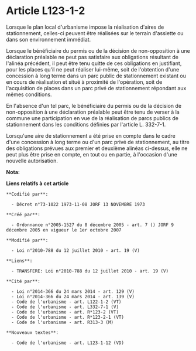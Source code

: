 # Article L123-1-2

Lorsque le plan local d'urbanisme impose la réalisation d'aires de stationnement, celles-ci peuvent être réalisées sur le
terrain d'assiette ou dans son environnement immédiat.

Lorsque le bénéficiaire du permis ou de la décision de non-opposition à une déclaration préalable ne peut pas satisfaire aux
obligations résultant de l'alinéa précédent, il peut être tenu quitte de ces obligations en justifiant, pour les places qu'il
ne peut réaliser lui-même, soit de l'obtention d'une concession à long terme dans un parc public de stationnement existant ou
en cours de réalisation et situé à proximité de l'opération, soit de l'acquisition de places dans un parc privé de
stationnement répondant aux mêmes conditions.

En l'absence d'un tel parc, le bénéficiaire du permis ou de la décision de non-opposition à une déclaration préalable peut
être tenu de verser à la commune une participation en vue de la réalisation de parcs publics de stationnement dans les
conditions définies par l'article L. 332-7-1.

Lorsqu'une aire de stationnement a été prise en compte dans le cadre d'une concession à long terme ou d'un parc privé de
stationnement, au titre des obligations prévues aux premier et deuxième alinéas ci-dessus, elle ne peut plus être prise en
compte, en tout ou en partie, à l'occasion d'une nouvelle autorisation.

**Nota:**



**Liens relatifs à cet article**

	**Codifié par**:

	  - Décret n°73-1022 1973-11-08 JORF 13 NOVEMBRE 1973

	**Créé par**:

	  - Ordonnance n°2005-1527 du 8 décembre 2005 - art. 7 () JORF 9 décembre 2005 en vigueur le 1er octobre 2007

	**Modifié par**:

	  - Loi n°2010-788 du 12 juillet 2010 - art. 19 (V)

	**Liens**:

	  - TRANSFERE: Loi n°2010-788 du 12 juillet 2010 - art. 19 (V)

	**Cité par**:

	  - Loi n°2014-366 du 24 mars 2014 - art. 129 (V)
	  - Loi n°2014-366 du 24 mars 2014 - art. 139 (V)
	  - Code de l'urbanisme - art. L122-1-2 (VT)
	  - Code de l'urbanisme - art. L332-7-1 (V)
	  - Code de l'urbanisme - art. R*123-2 (VT)
	  - Code de l'urbanisme - art. R*123-2-1 (VT)
	  - Code de l'urbanisme - art. R313-3 (M)

	**Nouveaux textes**:

	  - Code de l'urbanisme - art. L123-1-12 (VD)
